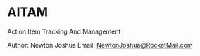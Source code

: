 # AITAM
Action Item Tracking And Management

Author: Newton Joshua
Email: NewtonJoshua@RocketMail.com
